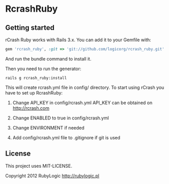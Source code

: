 RcrashRuby
====================

Getting started
---------------------

rCrash Ruby works with Rails 3.x. You can add it to your Gemfile with:

```ruby
gem 'rcrash_ruby', :git => 'git://github.com/logicorg/rcrash_ruby.git'
```

And run the bundle command to install it.

Then you need to run the generator:

```console
rails g rcrash_ruby:install
```

This will create rcrash.yml file in config/ directory. To start using rCrash you have to set up RcrashRuby:

1. Change API_KEY in config/rcrash.yml API_KEY can be obtained on http://rcrash.com

2. Change ENABLED to true in config/rcrash.yml

3. Change ENVIRONMENT if needed

4. Add config/rcrash.yml file to .gitignore if git is used

License
---------------------

This project uses MIT-LICENSE.

Copyright 2012 RubyLogic http://rubylogic.pl
